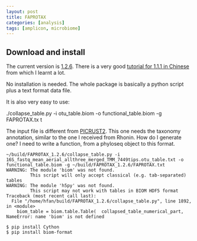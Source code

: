```yaml
---
layout: post
title: FAPROTAX
categories: [analysis]
tags: [amplicon, microbiome]
---
```


## Download and install

The current version is [1.2.6](https://pages.uoregon.edu/slouca/LoucaLab/archive/FAPROTAX/SECTION_Download/MODULE_Downloads/CLASS_Latest%20release/UNIT_FAPROTAX_1.2.6/FAPROTAX_1.2.6.zip). There is a very good [tutorial for 1.1.1 in Chinese](https://blog.csdn.net/woodcorpse/article/details/106552599) from which I learnt a lot.

No installation is needed. The whole package is basically a python script plus a text format data file.

It is also very easy to use:

./collapse_table.py -i otu_table.biom -o functional_table.biom -g FAPROTAX.tx
t

The input file is different from [PICRUST2](http://fanhuan.github.io/en/2022/07/05/Picrust2-basic/). This one needs the taxonomy annotation, similar to the one I received from Rhonin. How do I generate one? I need to write a function, from a phyloseq object to this format.

	~/build/FAPROTAX_1.2.6/collapse_table.py -i 16S_fastq_mean_aerial_allthree_merged_TMM_7449tips.otu_table.txt -o functional_table.biom -g ~/build/FAPROTAX_1.2.6/FAPROTAX.txt 
	WARNING: The module 'biom' was not found.
	         This script will only accept classical (e.g. tab-separated) tables
	WARNING: The module 'h5py' was not found.
	         This script may not work with tables in BIOM HDF5 format
	Traceback (most recent call last):
	  File "/home/hfan/build/FAPROTAX_1.2.6/collapse_table.py", line 1892, in <module>
	    biom_table = biom.table.Table(	collapsed_table_numerical_part, 
	NameError: name 'biom' is not defined

	$ pip install Cython
	$ pip install biom-format
	
	

